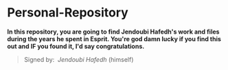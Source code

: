 # Personal-Repository

**In this repository, you are going to find Jendoubi Hafedh's work and files during the years he spent in Esprit. You're god damn lucky if you find this out and IF you found it, I'd say congratulations.**

>Signed by:&nbsp; *Jendoubi Hafedh* (himself)
